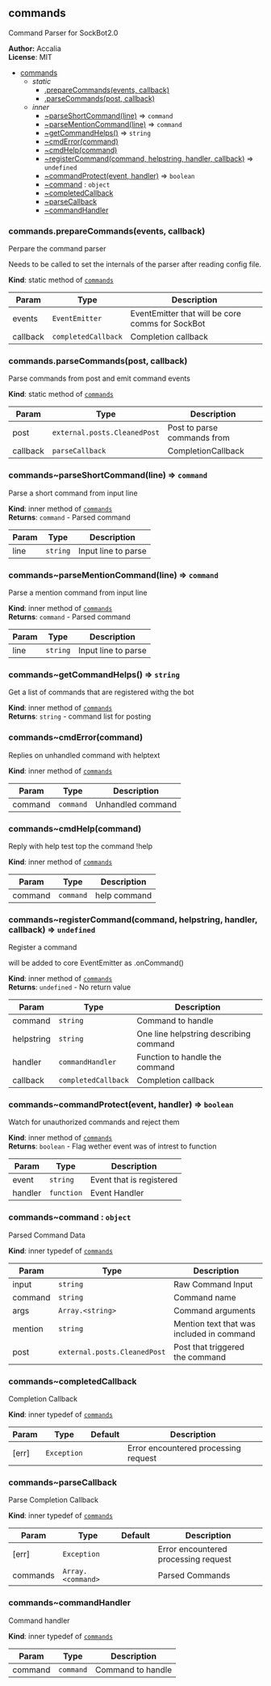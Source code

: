 <a name="module_commands"></a>
## commands
Command Parser for SockBot2.0

**Author:** Accalia  
**License**: MIT  

* [commands](#module_commands)
  * _static_
    * [.prepareCommands(events, callback)](#module_commands.prepareCommands)
    * [.parseCommands(post, callback)](#module_commands.parseCommands)
  * _inner_
    * [~parseShortCommand(line)](#module_commands..parseShortCommand) ⇒ <code>command</code>
    * [~parseMentionCommand(line)](#module_commands..parseMentionCommand) ⇒ <code>command</code>
    * [~getCommandHelps()](#module_commands..getCommandHelps) ⇒ <code>string</code>
    * [~cmdError(command)](#module_commands..cmdError)
    * [~cmdHelp(command)](#module_commands..cmdHelp)
    * [~registerCommand(command, helpstring, handler, callback)](#module_commands..registerCommand) ⇒ <code>undefined</code>
    * [~commandProtect(event, handler)](#module_commands..commandProtect) ⇒ <code>boolean</code>
    * [~command](#module_commands..command) : <code>object</code>
    * [~completedCallback](#module_commands..completedCallback)
    * [~parseCallback](#module_commands..parseCallback)
    * [~commandHandler](#module_commands..commandHandler)

<a name="module_commands.prepareCommands"></a>
### commands.prepareCommands(events, callback)
Perpare the command parser

Needs to be called to set the internals of the parser after reading config file.

**Kind**: static method of <code>[commands](#module_commands)</code>  

| Param | Type | Description |
| --- | --- | --- |
| events | <code>EventEmitter</code> | EventEmitter that will be core comms for SockBot |
| callback | <code>completedCallback</code> | Completion callback |

<a name="module_commands.parseCommands"></a>
### commands.parseCommands(post, callback)
Parse commands from post and emit command events

**Kind**: static method of <code>[commands](#module_commands)</code>  

| Param | Type | Description |
| --- | --- | --- |
| post | <code>external.posts.CleanedPost</code> | Post to parse commands from |
| callback | <code>parseCallback</code> | CompletionCallback |

<a name="module_commands..parseShortCommand"></a>
### commands~parseShortCommand(line) ⇒ <code>command</code>
Parse a short command from input line

**Kind**: inner method of <code>[commands](#module_commands)</code>  
**Returns**: <code>command</code> - Parsed command  

| Param | Type | Description |
| --- | --- | --- |
| line | <code>string</code> | Input line to parse |

<a name="module_commands..parseMentionCommand"></a>
### commands~parseMentionCommand(line) ⇒ <code>command</code>
Parse a mention command from input line

**Kind**: inner method of <code>[commands](#module_commands)</code>  
**Returns**: <code>command</code> - Parsed command  

| Param | Type | Description |
| --- | --- | --- |
| line | <code>string</code> | Input line to parse |

<a name="module_commands..getCommandHelps"></a>
### commands~getCommandHelps() ⇒ <code>string</code>
Get a list of commands that are registered withg the bot

**Kind**: inner method of <code>[commands](#module_commands)</code>  
**Returns**: <code>string</code> - command list for posting  
<a name="module_commands..cmdError"></a>
### commands~cmdError(command)
Replies on unhandled command with helptext

**Kind**: inner method of <code>[commands](#module_commands)</code>  

| Param | Type | Description |
| --- | --- | --- |
| command | <code>command</code> | Unhandled command |

<a name="module_commands..cmdHelp"></a>
### commands~cmdHelp(command)
Reply with help test top the command !help

**Kind**: inner method of <code>[commands](#module_commands)</code>  

| Param | Type | Description |
| --- | --- | --- |
| command | <code>command</code> | help command |

<a name="module_commands..registerCommand"></a>
### commands~registerCommand(command, helpstring, handler, callback) ⇒ <code>undefined</code>
Register a command

will be added to core EventEmitter as .onCommand()

**Kind**: inner method of <code>[commands](#module_commands)</code>  
**Returns**: <code>undefined</code> - No return value  

| Param | Type | Description |
| --- | --- | --- |
| command | <code>string</code> | Command to handle |
| helpstring | <code>string</code> | One line helpstring describing command |
| handler | <code>commandHandler</code> | Function to handle the command |
| callback | <code>completedCallback</code> | Completion callback |

<a name="module_commands..commandProtect"></a>
### commands~commandProtect(event, handler) ⇒ <code>boolean</code>
Watch for unauthorized commands and reject them

**Kind**: inner method of <code>[commands](#module_commands)</code>  
**Returns**: <code>boolean</code> - Flag wether event was of intrest to function  

| Param | Type | Description |
| --- | --- | --- |
| event | <code>string</code> | Event that is registered |
| handler | <code>function</code> | Event Handler |

<a name="module_commands..command"></a>
### commands~command : <code>object</code>
Parsed Command Data

**Kind**: inner typedef of <code>[commands](#module_commands)</code>  

| Param | Type | Description |
| --- | --- | --- |
| input | <code>string</code> | Raw Command Input |
| command | <code>string</code> | Command name |
| args | <code>Array.&lt;string&gt;</code> | Command arguments |
| mention | <code>string</code> | Mention text that was included in command |
| post | <code>external.posts.CleanedPost</code> | Post that triggered the command |

<a name="module_commands..completedCallback"></a>
### commands~completedCallback
Completion Callback

**Kind**: inner typedef of <code>[commands](#module_commands)</code>  

| Param | Type | Default | Description |
| --- | --- | --- | --- |
| [err] | <code>Exception</code> | <code></code> | Error encountered processing request |

<a name="module_commands..parseCallback"></a>
### commands~parseCallback
Parse Completion Callback

**Kind**: inner typedef of <code>[commands](#module_commands)</code>  

| Param | Type | Default | Description |
| --- | --- | --- | --- |
| [err] | <code>Exception</code> | <code></code> | Error encountered processing request |
| commands | <code>Array.&lt;command&gt;</code> |  | Parsed Commands |

<a name="module_commands..commandHandler"></a>
### commands~commandHandler
Command handler

**Kind**: inner typedef of <code>[commands](#module_commands)</code>  

| Param | Type | Description |
| --- | --- | --- |
| command | <code>command</code> | Command to handle |

